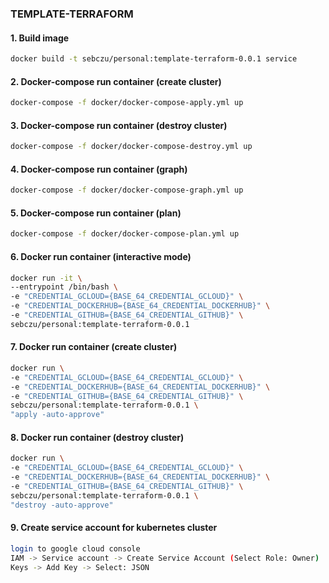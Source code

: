 ### **TEMPLATE-TERRAFORM**

#### 1. Build image
```bash
docker build -t sebczu/personal:template-terraform-0.0.1 service
```

#### 2. Docker-compose run container (create cluster)
```bash
docker-compose -f docker/docker-compose-apply.yml up
```

#### 3. Docker-compose run container (destroy cluster)
```bash
docker-compose -f docker/docker-compose-destroy.yml up
```

#### 4. Docker-compose run container (graph)
```bash
docker-compose -f docker/docker-compose-graph.yml up
```

#### 5. Docker-compose run container (plan)
```bash
docker-compose -f docker/docker-compose-plan.yml up
```

#### 6. Docker run container (interactive mode)
```bash
docker run -it \
--entrypoint /bin/bash \
-e "CREDENTIAL_GCLOUD={BASE_64_CREDENTIAL_GCLOUD}" \
-e "CREDENTIAL_DOCKERHUB={BASE_64_CREDENTIAL_DOCKERHUB}" \
-e "CREDENTIAL_GITHUB={BASE_64_CREDENTIAL_GITHUB}" \
sebczu/personal:template-terraform-0.0.1
```

#### 7. Docker run container (create cluster)
```bash
docker run \
-e "CREDENTIAL_GCLOUD={BASE_64_CREDENTIAL_GCLOUD}" \
-e "CREDENTIAL_DOCKERHUB={BASE_64_CREDENTIAL_DOCKERHUB}" \
-e "CREDENTIAL_GITHUB={BASE_64_CREDENTIAL_GITHUB}" \
sebczu/personal:template-terraform-0.0.1 \
"apply -auto-approve"
```

#### 8. Docker run container (destroy cluster)
```bash
docker run \
-e "CREDENTIAL_GCLOUD={BASE_64_CREDENTIAL_GCLOUD}" \
-e "CREDENTIAL_DOCKERHUB={BASE_64_CREDENTIAL_DOCKERHUB}" \
-e "CREDENTIAL_GITHUB={BASE_64_CREDENTIAL_GITHUB}" \
sebczu/personal:template-terraform-0.0.1 \
"destroy -auto-approve"
```

#### 9. Create service account for kubernetes cluster
```bash
login to google cloud console
IAM -> Service account -> Create Service Account (Select Role: Owner)
Keys -> Add Key -> Select: JSON
```